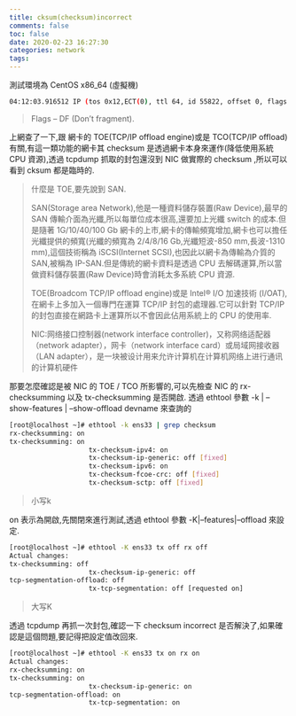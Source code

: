 ```yaml
---
title: cksum(checksum)incorrect
comments: false
toc: false
date: 2020-02-23 16:27:30
categories: network
tags:
---
```


測試環境為 CentOS x86_64 (虛擬機)

``` sh
04:12:03.916512 IP (tos 0x12,ECT(0), ttl 64, id 55822, offset 0, flags [DF], proto TCP (6), length 664) localhost.localdomain.ssh > 192.168.95.1.55154: Flags [P.], cksum 0x4277 (incorrect -> 0x5557), seq 7810800:7811412, ack 5365, win 292, options [nop,nop,TS val 2588788 ecr 595141790], length 612
```

> Flags – DF (Don’t fragment).

上網查了一下,跟 網卡的 TOE(TCP/IP offload engine)或是 TCO(TCP/IP offload) 有關,有這一類功能的網卡其 checksum 是透過網卡本身來運作(降低使用系統 CPU 資源),透過 tcpdump 抓取的封包還沒到 NIC 做實際的 checksum ,所以可以看到 cksum 都是臨時的.
>什麼是 TOE,要先說到 SAN.
>
>SAN(Storage area Network),他是一種資料儲存裝置(Raw Device),最早的 SAN 傳輸介面為光纖,所以每單位成本很高,還要加上光纖 switch 的成本.但是隨著 1G/10/40/100 Gb 網卡的上市,網卡的傳輸頻寬增加,網卡也可以擔任光纖提供的頻寬(光纖的頻寬為 2/4/8/16 Gb,光纖短波-850 mm,長波-1310 mm),這個技術稱為 iSCSI(Internet SCSI),也因此以網卡為傳輸為介質的 SAN,被稱為 IP-SAN.但是傳統的網卡資料是透過 CPU 去解碼運算,所以當做資料儲存裝置(Raw Device)時會消耗太多系統 CPU 資源.
>
>TOE(Broadcom TCP/IP offload engine)或是 Intel® I/O 加速技術 (I/OAT),在網卡上多加入一個專門在運算 TCP/IP 封包的處理器.它可以針對 TCP/IP 的封包直接在網路卡上運算所以不會因此佔用系統上的 CPU 的使用率.
>
> NIC:网络接口控制器(network interface controller)，又称网络适配器（network adapter），网卡（network interface card）或局域网接收器（LAN adapter），是一块被设计用来允许计算机在计算机网络上进行通讯的计算机硬件

那要怎麼確認是被 NIC 的 TOE / TCO 所影響的,可以先檢查 NIC 的 rx-checksumming 以及 tx-checksumming 是否開啟.
透過 ethtool 參數 -k | –show-features | –show-offload devname 來查詢的

``` sh
[root@localhost ~]# ethtool -k ens33 | grep checksum
rx-checksumming: on
tx-checksumming: on
                    tx-checksum-ipv4: on
                    tx-checksum-ip-generic: off [fixed]
                    tx-checksum-ipv6: on
                    tx-checksum-fcoe-crc: off [fixed]
                    tx-checksum-sctp: off [fixed]
```
> 小写k

on 表示為開啟,先關閉來進行測試,透過 ethtool 參數 -K|–features|–offload 來設定.

``` sh
[root@localhost ~]# ethtool -K ens33 tx off rx off
Actual changes:
tx-checksumming: off
                    tx-checksum-ip-generic: off
tcp-segmentation-offload: off
                    tx-tcp-segmentation: off [requested on]
```

> 大写K

透過 tcpdump 再抓一次封包,確認一下 checksum incorrect 是否解決了,如果確認是這個問題,要記得把設定值改回來.

``` sh
[root@localhost ~]# ethtool -K ens33 tx on rx on
Actual changes:
rx-checksumming: on
tx-checksumming: on
                    tx-checksum-ip-generic: on
tcp-segmentation-offload: on
                    tx-tcp-segmentation: on
```
